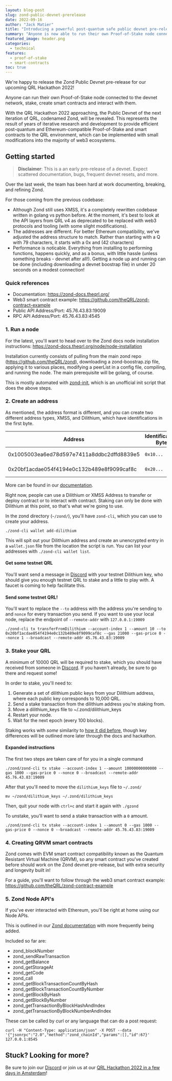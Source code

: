 ```yaml
---
layout: blog-post
slug: zond-public-devnet-prerelease
date: 2022-09-16
author: "Jack Matier"
title: "Introducing a powerful post-quantum safe public devnet pre-release with Ethereum Web3 ecosystem compatibility"
summary: "Anyone is now able to run their own Proof-of-Stake node connected to the public devnet network, stake, and enjoy many of the pleasures of the web3 ecosystem, all while knowing that it was created with longevity and security in mind."
featured_image: header.png
categories:
  - technical
features:
  - proof-of-stake
  - smart-contracts
toc: true
---
```


We're happy to release the Zond Public Devnet pre-release for our upcoming QRL Hackathon 2022!

Anyone can run their own Proof-of-Stake node connected to the devnet network, stake, create smart contracts and interact with them.

With the QRL Hackathon 2022 approaching, the Public Devnet of the next iteration of QRL, codenamed Zond, will be revealed.
This represents the result of years of iterative research and development to provide efficient post-quantum and Ethereum-compatible Proof-of-Stake and smart contracts to the QRL environment, which can be implemented with small modifications into the majority of web3 ecosystems. 

## Getting started

> **Disclaimer**: This is a an early pre-release of a devnet. Expect scattered documentation, bugs, frequent devnet resets, and more.

Over the last week, the team has been hard at work documenting, breaking, and refining Zond.

For those coming from the previous codebase:

- Although Zond still uses XMSS, it's a completely rewritten codebase written in golang vs python before. At the moment, it's best to look at the API layers from QRL v4 as deprecated to be replaced with web3 protocols and tooling (with some slight modifications).
- The addresses are different. For better Ethereum compatibility, we've adjusted the address structure to match. Rather than starting with a Q with 79 characters, it starts with a 0x and (42 characters)
- Performance is noticable. Everything from installing to performing functions, happens quickly, and as a bonus, with little hassle (unless something breaks - devnet after all!). Getting a node up and running can be done (including downloading a devnet boostrap file) in under 20 seconds on a modest connection!

### Quick references

- Documentation: https://zond-docs.theqrl.org/
- Web3 smart contract example: https://github.com/theQRL/zond-contract-example
- Public API Address/Port: 45.76.43.83:19009
- RPC API Address/Port: 45.76.43.83:4545

### 1. Run a node

For the latest, you'll want to head over to the Zond docs node installation instructions: https://zond-docs.theqrl.org/node/node-installation

Installation currently consists of pulling from the main zond repo (https://github.com/theQRL/zond), downloading a zond-boostrap.zip file, applying it to various places, modifying a peerList in a config file, compiling, and running the node. The main prerequisite will be golang, of course.

This is mostly automated with [zond-init](https://www.github.com/jackalyst/zond-init/), which is an unofficial init script that does the above steps.

### 2. Create an address

As mentioned, the address format is different, and you can create two different address types, XMSS, and Dilithium, which have identifications in the first byte.

| Address | Identification Byte | Type  |
|--|--|--|
| 0x1005003ea6ed78d597e7411a8ddbc2dffd8839e5| `0x10...` | XMSS Address |
| 0x20bf1acdae054f4194e0c132b489e8f9099caf8c| `0x20...` | Dilithium Address |

More can be found in our [documentation](https://zond-docs.theqrl.org/wallet/node/node-cli-wallet).

Right now, people can use a Dilithium or XMSS Address to transfer or deploy contract or to interact with contract. Staking can only be done with Dilithium at this point, so that's what we're going to use.

In the zond directory (`~/zond/`), you'll have `zond-cli`, which you can use to create your address.

```
./zond-cli wallet add-dilithium
```

This will spit out your Dilithium address and create an unencrypted entry in a `wallet.json` file from the location the script is run. You can list your addresses with `./zond-cli wallet list`. 

#### Get some testnet QRL

You'll want send a message in [Discord](/discord) with your testnet Dilithium key, who should give you enough testnet QRL to stake and a little to play with. A faucet is coming to help facilitate this.

#### Send some testnet QRL!

You'll want to replace the `--to` address with the address you're sending to and `nonce` for every transaction you send. If you want to use your local node, replace the endpoint of `--remote-addr` with `127.0.0.1:19009`

```
./zond-cli tx transferFromDilithium --account-index 1 --amount 10 --to 0x20bf1acdae054f4194e0c132b489e8f9099caf8c --gas 21000 --gas-price 0 --nonce 1 --broadcast --remote-addr 45.76.43.83:19009
```

### 3. Stake your QRL

A minimum of 10000 QRL will be required to stake, which you should have received from someone in [Discord](/discord). If you haven't already, be sure to go there and request some!

In order to stake, you'll need to:

1. Generate a set of dilithium public keys from your Dilithium address, where each public key corresponds to 10,000 QRL.
2. Send a stake transaction from the dilithium address you're staking from.
3. Move a dilithium_keys file to ~/.zond/dilithium_keys
4. Restart your node.
5. Wait for the next epoch (every 100 blocks).

Staking works with *some* similarity to [how it did before](/blog/project-zond-qrls-proof-of-stake-code-is-released-to-the-public/#putting-it-all-together), though key differences will be outlined more later through the docs and hackathon.

#### Expanded instructions

The first two steps are taken care of for you in a single command

```
./zond/zond-cli tx stake --account-index 1 --amount 10000000000000 --gas 1000 --gas-price 0 --nonce 0 --broadcast --remote-addr 45.76.43.83:19009
```

After that you'll need to move the `dilithium_keys` file to `~/.zond/`

```
mv ~/zond/dilithium_keys ~/.zond/dilithium_keys
```

Then, quit your node with `ctrl+c` and start it again with `./gzond`

To unstake, you'll want to send a stake transaction with a `0` amount.

```
./zond/zond-cli tx stake --account-index 1 --amount 0 --gas 1000 --gas-price 0 --nonce 0 --broadcast --remote-addr 45.76.43.83:19009
```

### 4. Creating QRVM smart contracts

Zond comes with EVM smart contract compatibility known as the Quantum Resistant Virtual Machine (QRVM), so any smart contract you've created before should work on the Zond devnet pre-release, but with extra security and longevity built in!

For a guide, you'll want to follow through the web3 smart contract example:
https://github.com/theQRL/zond-contract-example


### 5. Zond Node API's

If you've ever interacted with Ethereum, you'll be right at home using our Node APIs.

This is outlined in our [Zond documentation](https://zond-docs.theqrl.org/node/node-api#gossip-state-history) with more frequently being added.

Included so far are: 

- zond_blockNumber
- zond_sendRawTransaction
- zond_getBalance
- zond_getStorageAt
- zond_getCode
- zond_call
- zond_getBlockTransactionCountByHash
- zond_getBlockTransactionCountByNumber
- zond_getBlockByHash
- zond_getBlockByNumber
- zond_getTransactionByBlockHashAndIndex
- zond_getTransactionByBlockNumberAndIndex

These can be called by curl or any language that can do a post request:

```
curl -H "Content-Type: application/json" -X POST --data '{"jsonrpc":"2.0","method":"zond_chainId","params":[],"id":67}' 127.0.0.1:8545
```

## Stuck? Looking for more?

Be sure to join our [Discord](/discord) or join us at our [QRL Hackathon 2022 in a few days in Amsterdam](/events/qrl-hackathon-2022)!